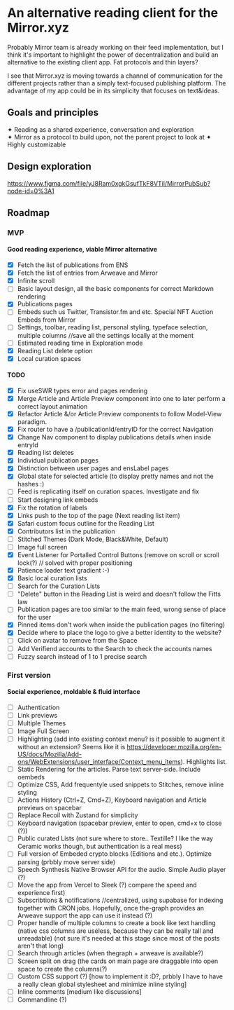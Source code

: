 # An alternative reading client for the Mirror.xyz

Probably Mirror team is already working on their feed implementation, but I think it's important to highlight the power of decentralization and build an alternative to the existing client app. Fat protocols and thin layers?

I see that Mirror.xyz is moving towards a channel of communication for the different projects rather than a simply text-focused publishing platform. The advantage of my app could be in its simplicity that focuses on text&ideas.

## Goals and principles

✦ Reading as a shared experience, conversation and exploration  
✦ Mirror as a protocol to build upon, not the
parent project to look at
✦ Highly customizable

## Design exploration

https://www.figma.com/file/yJ8Ram0xgkGsufTkF8VTil/MirrorPubSub?node-id=0%3A1

## Roadmap

### MVP

#### Good reading experience, viable Mirror alternative

- [x] Fetch the list of publications from ENS
- [x] Fetch the list of entries from Arweave and Mirror
- [x] Infinite scroll
- [ ] Basic layout design, all the basic components for correct Markdown rendering
- [x] Publications pages
- [ ] Embeds such us Twitter, Transistor.fm and etc. Special NFT Auction Embeds from Mirror
- [ ] Settings, toolbar, reading list, personal styling, typeface selection, multiple columns //save all the settings locally at the moment
- [ ] Estimated reading time in Exploration mode
- [x] Reading List delete option
- [x] Local curation spaces

#### TODO

- [x] Fix useSWR types error and pages rendering
- [x] Merge Article and Article Preview component into one to later perform a correct layout animation
- [x] Refactor Article &/or Article Preview components to follow Model-View paradigm.
- [x] Fix router to have a /publicationId/entryID for the correct Navigation
- [x] Change Nav component to display publications details when inside entryId
- [x] Reading list deletes
- [x] Individual publication pages
- [x] Distinction between user pages and ensLabel pages
- [x] Global state for selected article (to display pretty names and not the hashes :)
- [ ] Feed is replicating itself on curation spaces. Investigate and fix
- [ ] Start designing link embeds
- [x] Fix the rotation of labels
- [x] Links push to the top of the page (Next reading list item)
- [x] Safari custom focus outline for the Reading List
- [x] Contributors list in the publication
- [ ] Stitched Themes (Dark Mode, Black&White, Default)
- [ ] Image full screen
- [x] Event Listener for Portalled Control Buttons (remove on scroll or scroll lock(?) // solved with proper positioning
- [x] Patience loader text gradient :-)
- [x] Basic local curation lists
- [ ] Search for the Curation Lists
- [ ] "Delete" button in the Reading List is weird and doesn't follow the Fitts law
- [ ] Publication pages are too similar to the main feed, wrong sense of place for the user
- [x] Pinned items don't work when inside the publication pages (no filtering)
- [x] Decide where to place the logo to give a better identity to the website?
- [ ] Click on avatar to remove from the Space
- [ ] Add Verifiend accounts to the Search to check the accounts names
- [ ] Fuzzy search instead of 1 to 1 precise search

### First version

#### Social experience, moldable & fluid interface

- [ ] Authentication
- [ ] Link previews
- [ ] Multiple Themes
- [ ] Image Full Screen
- [ ] Highlighting (add into existing context menu? is it possible to augment it without an extension? Seems like it is https://developer.mozilla.org/en-US/docs/Mozilla/Add-ons/WebExtensions/user_interface/Context_menu_items). Highlights list.
- [ ] Static Rendering for the articles. Parse text server-side. Include oembeds
- [ ] Optimize CSS, Add frequentyle used snippets to Stitches, remove inline styling
- [ ] Actions History (Ctrl+Z, Cmd+Z), Keyboard navigation and Article previews on spacebar
- [ ] Replace Recoil with Zustand for simplicity
- [ ] Keyboard navigation (spacebar preview, enter to open, cmd+x to close (?))
- [ ] Public curated Lists (not sure where to store.. Textille? I like the way Ceramic works though, but authentication is a real mess)
- [ ] Full version of Embeded crypto blocks (Editions and etc.). Optimize parsing (prbbly move server side)
- [ ] Speech Synthesis Native Browser API for the audio. Simple Audio player (?)
- [ ] Move the app from Vercel to Sleek (?) compare the speed and experience first)
- [ ] Subscribtions & notifications //centralized, using supabase for indexing together with CRON jobs. Hopefully, once the-graph provides an Arweave support the app can use it instead (?)
- [ ] Proper handle of multiple columns to create a book like text handling (native css columns are useless, because they can be really tall and unreadable) (not sure it's needed at this stage since most of the posts aren't that long)
- [ ] Search through articles (when thegraph + arweave is available?)
- [ ] Screen split on drag (the cards on main page are draggable into open space to create the columns(?)
- [ ] Custom CSS support (?) [how to implement it :D?, prbbly I have to have a really clean global stylesheet and minimize inline styling]
- [ ] Inline comments [medium like discussions]
- [ ] Commandline (?)
